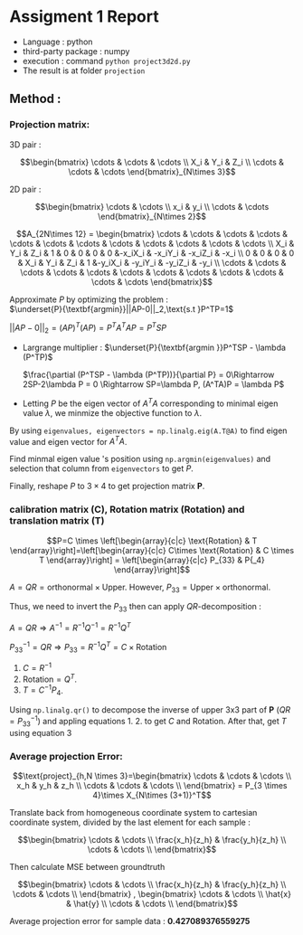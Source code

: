 # Assigment 1 Report

+ Language : python 
+ third-party package : numpy 
+ execution : command ```python project3d2d.py```
+ The result is at folder ```projection```

## Method :
### Projection matrix:

3D pair : 

$$\begin{bmatrix}
\cdots & \cdots & \cdots \\ 
X_i & Y_i & Z_i \\ 
\cdots & \cdots & \cdots 
\end{bmatrix}_{N\times 3}$$

2D pair : 

$$\begin{bmatrix} 
\cdots & \cdots \\ 
x_i & y_i \\ 
\cdots & \cdots 
\end{bmatrix}_{N\times 2}$$

$$A_{2N\times 12} = \begin{bmatrix}
        \cdots & \cdots & \cdots & \cdots & \cdots & \cdots & \cdots & \cdots & \cdots & \cdots & \cdots & \cdots  \\
        X_i & Y_i & Z_i & 1 & 0 & 0 & 0 & 0 &-x_iX_i & -x_iY_i & -x_iZ_i & -x_i \\ 
        0 & 0 & 0 & 0 & X_i & Y_i & Z_i & 1 &-y_iX_i & -y_iY_i & -y_iZ_i & -y_i \\ 
        \cdots & \cdots & \cdots & \cdots & \cdots & \cdots & \cdots & \cdots & \cdots & \cdots & \cdots & \cdots 
    \end{bmatrix}$$

Approximate $P$ by optimizing the problem :\
   $\underset{P}{\textbf{argmin}}||AP-0||_2,\text{s.t }P^TP=1$ 

$||AP-0||_2 = (AP)^T(AP) = P^TA^TAP= P^TSP$

- Largrange multiplier : $\underset{P}{\textbf{argmin }}P^TSP - \lambda (P^TP)$

    $\frac{\partial (P^TSP - \lambda (P^TP))}{\partial P} = 0\Rightarrow 2SP-2\lambda P = 0 \Rightarrow SP=\lambda P, (A^TA)P = \lambda P$
- Letting $P$ be the eigen vector of $A^TA$ corresponding to minimal eigen value $\lambda$, we minmize the objective function to $\lambda$.
    
By using ```eigenvalues, eigenvectors = np.linalg.eig(A.T@A)``` to find eigen value and eigen vector for $A^TA$.

Find minmal eigen value 's position using ```np.argmin(eigenvalues)``` and selection that column from ```eigenvectors``` to get $P$.

Finally, reshape $P$ to $3 \times 4$ to get projection matrix __P__.

###  calibration matrix (C), Rotation matrix (Rotation) and translation matrix (T)

$$P=C \times \left[\begin{array}{c|c}
    \text{Rotation} & T
\end{array}\right]=\left[\begin{array}{c|c}
C\times \text{Rotation} & C \times T \end{array}\right] =
\left[\begin{array}{c|c}
    P_{33} & P{_4}
\end{array}\right]$$

$A = QR=\text{orthonormal}\times \text{Upper}$. However, $P_{33}=\text{Upper}\times\text{orthonormal}$. 

Thus, we need to invert the $P_{33}$ then can apply $QR$-decomposition :

$A = QR \Rightarrow A^{-1}=R^{-1}Q^{-1}=R^{-1}Q^{T}$

$P_{33}^{-1} = QR \Rightarrow P_{33}=R^{-1}Q^{T}=C\times\text{Rotation}$
1. $C = R^{-1}$ 
2. $\text{Rotation} = Q^T$.
3. $T=C^{-1}P_4$.

Using ```np.linalg.qr()``` to decompose the inverse of upper 3x3 part of __P__ ($QR = P_{33}^{-1}$) and appling equations 1. 2. to get $C$ and $\text{Rotation}$. After that, get $T$ using equation 3


### Average projection Error:

$$\text{project}_{h,N \times 3}=\begin{bmatrix}
    \cdots & \cdots & \cdots \\ 
    x_h & y_h & z_h \\ 
    \cdots & \cdots & \cdots \\
\end{bmatrix} = P_{3 \times 4}\times X_{N\times (3+1)}^T$$

Translate back from homogeneous coordinate system to cartesian coordinate system, divided by the last element for each sample :

$$\begin{bmatrix}
\cdots & \cdots \\ 
\frac{x_h}{z_h} & \frac{y_h}{z_h} \\ 
\cdots & \cdots \\ 
\end{bmatrix}$$

Then calculate MSE between groundtruth 

$$\begin{bmatrix}
\cdots & \cdots \\ 
\frac{x_h}{z_h} & \frac{y_h}{z_h} \\ 
\cdots & \cdots \\ 
\end{bmatrix} , \begin{bmatrix}
    \cdots & \cdots \\ 
    \hat{x} & \hat{y} \\ 
    \cdots & \cdots \\
\end{bmatrix}$$

Average projection error for sample data :  __0.427089376559275__
